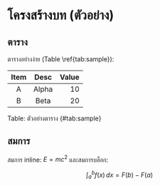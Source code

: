# โครงสร้างบท (ตัวอย่าง)

## ตาราง
ตารางอย่างง่าย (Table \ref{tab:sample}):

| Item | Desc  | Value |
|:----:|:-----:|------:|
|  A   | Alpha |    10 |
|  B   | Beta  |    20 |

Table: ตัวอย่างตาราง {#tab:sample}

## สมการ
สมการ inline: $E=mc^2$ และสมการบล็อก:

$$
\int_a^b f(x)\,dx = F(b)-F(a)
$$

